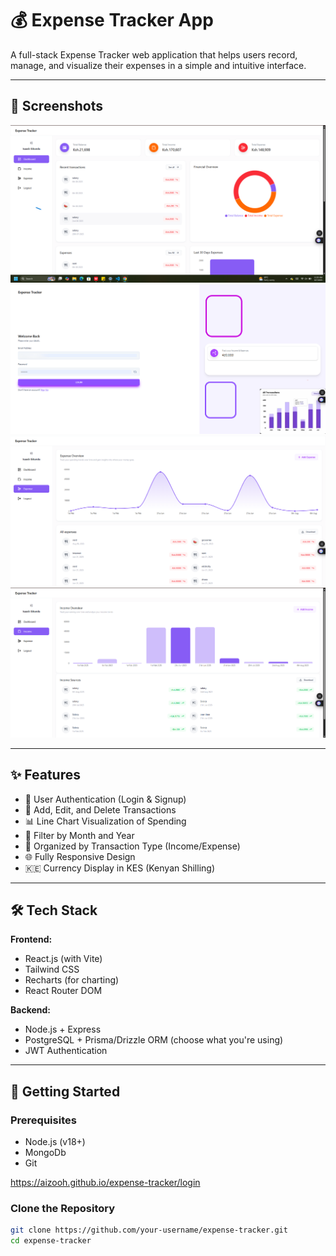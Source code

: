 # 💰 Expense Tracker App

A full-stack Expense Tracker web application that helps users record, manage, and visualize their expenses in a simple and intuitive interface.

---

## 📸 Screenshots

![Dashboard](./screenshots/dashboard.png)
![Login](./screenshots/login.png)
![Expense](./screenshots/expense.png)
![Income](./screenshots/income.png)




---

## ✨ Features

- 🔐 User Authentication (Login & Signup)
- 🧾 Add, Edit, and Delete Transactions
- 📊 Line Chart Visualization of Spending
- 📅 Filter by Month and Year
- 📁 Organized by Transaction Type (Income/Expense)
- 🌐 Fully Responsive Design
- 🇰🇪 Currency Display in KES (Kenyan Shilling)

---

## 🛠 Tech Stack

**Frontend:**

- React.js (with Vite)
- Tailwind CSS
- Recharts (for charting)
- React Router DOM

**Backend:**

- Node.js + Express
- PostgreSQL + Prisma/Drizzle ORM (choose what you're using)
- JWT Authentication

---

## 🚀 Getting Started

### Prerequisites

- Node.js (v18+)
- MongoDb
- Git

https://aizooh.github.io/expense-tracker/login
### Clone the Repository

```bash
git clone https://github.com/your-username/expense-tracker.git
cd expense-tracker
